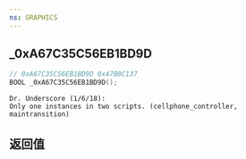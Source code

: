 ```yaml
---
ns: GRAPHICS
---
```

## _0xA67C35C56EB1BD9D

```c
// 0xA67C35C56EB1BD9D 0x47B0C137
BOOL _0xA67C35C56EB1BD9D();
```

```
Dr. Underscore (1/6/18):  
Only one instances in two scripts. (cellphone_controller, maintransition)  
```

## 返回值
